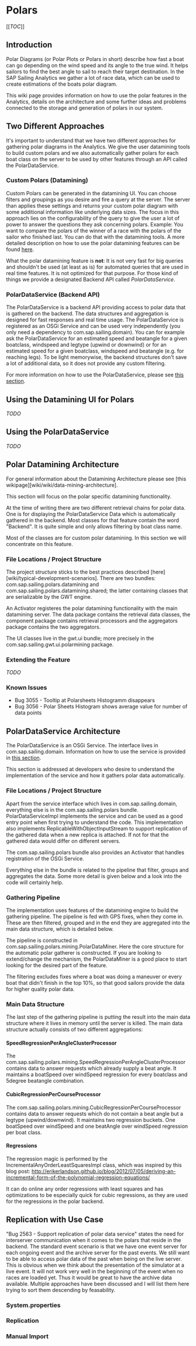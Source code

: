 # Polars

[[_TOC_]]

## Introduction

Polar Diagrams (or Polar Plots or Polars in short) describe how fast a boat can go depending on the wind speed and its angle to the true wind. It helps sailors to find the best angle to sail to reach their target destination. In the SAP Sailing Analytics we gather a lot of race data, which can be used to create estimations of the boats polar diagram.

This wiki page provides information on how to use the polar features in the Analytics, details on the architecture and some further ideas and problems connected to the storage and generation of polars in our system.

## Two Different Approaches

It's important to understand that we have two different approaches for gathering polar diagrams in the Analytics. We give the user datamining tools to build custom polars and we also automatically gather polars for each boat class on the server to be used by other features through an API called the PolarDataService.

### Custom Polars (Datamining)

Custom Polars can be generated in the datamining UI. You can choose filters and groupings as you desire and fire a query at the server. The server than applies these settings and returns your custom polar diagram with some additional information like underlying data sizes. The focus in this approach lies on the configurability of the query to give the user a lot of power to answer the questions they ask concerning polars. Example: You want to compare the polars of the winner of a race with the polars of the sailor who finished last. You can do that with the datamining tools. A more detailed description on how to use the polar datamining features can be found [here](#Using-the-Datamining-UI-for-Polars).

What the polar datamining feature is **not**: It is not very fast for big queries and shouldn't be used (at least as is) for automated queries that are used in real time features. It is not optimized for that purpose. For those kind of things we provide a designated Backend API called *PolarDataService*.

### PolarDataService (Backend API)

The PolarDataService is a backend API providing access to polar data that is gathered on the backend. The data structures and aggregation is designed for fast responses and real time usage. The PolarDataService is registered as an OSGi Service and can be used very independently (you only need a dependency to com.sap.sailing.domain). You can for example ask the PolarDataService for an estimated speed and beatangle for a given boatclass, windspeed and legtype (upwind or downwind) or for an estimated speed for a given boatclass, windspeed and beatangle (e.g. for reaching legs). To be light memorywise, the backend structures don't save a lot of additional data, so it does not provide any custom filtering.

For more information on how to use the PolarDataService, please see [this section](#Using-the-PolarDataService).

## Using the Datamining UI for Polars

_TODO_

## Using the PolarDataService

_TODO_

## Polar Datamining Architecture

For general information about the Datamining Architecture please see [this wikipage][wiki/wiki/data-mining-architecture].

This section will focus on the polar specific datamining functionality.

At the time of writing there are two different retrieval chains for polar data. One is for displaying the PolarDataService Data which is automatically gathered in the backend. Most classes for that feature contain the word "Backend". It is quite simple and only allows filtering by boat class name.

Most of the classes are for custom polar datamining. In this section we will concentrate on this feature.

### File Locations / Project Structure

The project structure sticks to the best practices described [here][wiki/typical-development-scenarios]. There are two bundles:
com.sap.sailing.polars.datamining and com.sap.sailing.polars.datamining.shared; the latter containing classes that are serializable by the GWT engine.

An Activator registeres the polar datamining functionality with the main datamining server. The data package contains the retrieval data classes, the component package contains retrieval processors and the aggregators package contains the two aggregators.

The UI classes live in the gwt.ui bundle; more precisely in the com.sap.sailing.gwt.ui.polarmining package.

### Extending the Feature

_TODO_

### Known Issues

* Bug 3055 - Tooltip at Polarsheets Histogramm disappears
* Bug 3056 - Polar Sheets Histogram shows average value for number of data points

## PolarDataService Architecture

The PolarDataService is an OSGi Service. The interface lives in com.sap.sailing.domain. Information on how to use the service is provided in [this section](#Using-the-PolarDataService).

This section is addressed at developers who desire to understand the implementation of the service and how it gathers polar data automatically.

### File Locations / Project Structure

Apart from the service interface which lives in com.sap.sailing.domain, everything else is in the com.sap.sailing.polars bundle. PolarDataServiceImpl implements the service and can be used as a good entry point when first trying to understand the code.
This implementation also implements ReplicableWithObjectInputStream to support replication of the gathered data when a new replica is attached. If not for that the gathered data would differ on different servers.

The com.sap.sailing.polars bundle also provides an Activator that handles registration of the OSGi Service.

Everything else in the bundle is related to the pipeline that filter, groups and aggregates the data. Some more detail is given below and a look into the code will certainly help.

### Gathering Pipeline

The implementation uses features of the datamining engine to build the gathering pipeline. The pipeline is fed with GPS fixes, when they come in. These are then filtered, grouped and in the end they are aggregated into the main data structure, which is detailed below.

The pipeline is constructed in com.sap.sailing.polars.mining.PolarDataMiner. Here the core structure for the automatic polar gatherer is constructed. If you are looking to extend/change the mechanism, the PolarDataMiner is a good place to start looking for the desired part of the feature.

The filtering excludes fixes where a boat was doing a maneuver or every boat that didn't finish in the top 10%, so that good sailors provide the data for higher quality polar data.

### Main Data Structure

The last step of the gathering pipeline is putting the result into the main data structure where it lives in memory until the server is killed. The main data structure actually consists of two different aggregations:

####  SpeedRegressionPerAngleClusterProcessor

The com.sap.sailing.polars.mining.SpeedRegressionPerAngleClusterProcessor contains data to answer requests which already supply a beat angle. It maintains a boatSpeed over windSpeed regression for every boatclass and 5degree beatangle combination.

#### CubicRegressionPerCourseProcessor
The com.sap.sailing.polars.mining.CubicRegressionPerCourseProcessor contains data to answer requests which do not contain a beat angle but a legtype (upwind/downwind). It maintains two regression buckets. One boatSpeed over windSpeed and one beatAngle over windSpeed regression per boat class.

#### Regressions
The regression magic is performed by the IncrementalAnyOrderLeastSquaresImpl class, which was inspired by this blog post: <http://erikerlandson.github.io/blog/2012/07/05/deriving-an-incremental-form-of-the-polynomial-regression-equations/>

It can do online any order regressions with least squares and has optimizations to be especially quick for cubic regressions, as they are used for the regressions in the polar backend.

## Replication with Use Case

"Bug 2563 - Support replication of polar data service" states the need for interserver communication when it comes to the polars that reside in the backend. The standard event scenario is that we have one event server for each ongoing event and the archive server for the past events. We still want to be able to access polar data of the past when being on the live server. This is obvious when we think about the presentation of the simulator at a live event. It will not work very well in the beginning of the event when no races are loaded yet. Thus it would be great to have the archive data available. Multiple approaches have been discussed and I will list them here trying to sort them descending by feasability.

### System.properties
### Replication
### Manual Import
